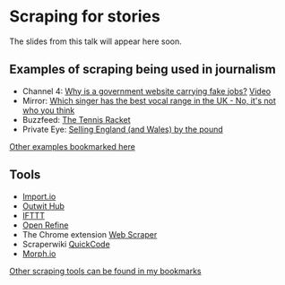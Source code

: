 # Scraping for stories

The slides from this talk will appear here soon.

## Examples of scraping being used in journalism

* Channel 4: [Why is a government website carrying fake jobs?](http://www.channel4.com/news/why-is-government-website-carrying-fake-jobs) [Video](https://www.youtube.com/watch?v=Efr-VEkwWoM)
* Mirror: [Which singer has the best vocal range in the UK - No, it's not who you think](http://www.mirror.co.uk/news/uk-news/singer-best-vocal-range-uk-4323076)
* Buzzfeed: [The Tennis Racket](https://www.buzzfeed.com/heidiblake/the-tennis-racket)
* Private Eye: [Selling England (and Wales) by the pound](http://www.private-eye.co.uk/registry)

[Other examples bookmarked here](https://pinboard.in/u:paulbradshaw/t:scrapingeg)

## Tools

* [Import.io](https://import.io/)
* [Outwit Hub](https://www.outwit.com/products/hub/)
* [IFTTT](http://ifttt.com/)
* [Open Refine](http://openrefine.org/download.html)
* The Chrome extension [Web Scraper](http://webscraper.io/)
* Scraperwiki [QuickCode](https://quickcode.io/)
* [Morph.io](https://morph.io/)

[Other scraping tools can be found in my bookmarks](http://pinboard.in/u:paulbradshaw/t:scraping+tools)
